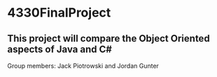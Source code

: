 # 4330FinalProject

## This project will compare the Object Oriented aspects of Java and C#


Group members: Jack Piotrowski and Jordan Gunter
